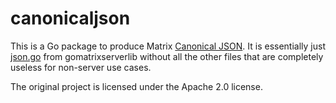 # canonicaljson
This is a Go package to produce Matrix [Canonical JSON](https://matrix.org/docs/spec/appendices#canonical-json).
It is essentially just [json.go](https://github.com/matrix-org/gomatrixserverlib/blob/master/json.go)
from gomatrixserverlib without all the other files that are completely useless for non-server use cases.

The original project is licensed under the Apache 2.0 license.
